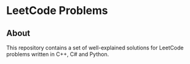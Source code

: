 # LeetCode Problems
## About
This repository contains a set of well-explained solutions for LeetCode problems written in C++, C# and Python.

